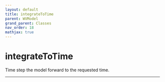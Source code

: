 ```yaml
---
layout: default
title: integrateToTime
parent: WVModel
grand_parent: Classes
nav_order: 18
mathjax: true
---
```


#  integrateToTime

Time step the model forward to the requested time.


---

